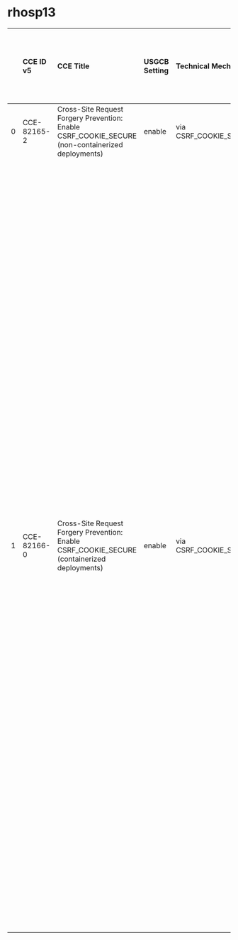 # rhosp13

|    | CCE ID v5   | CCE Title                                                                                        | USGCB Setting   | Technical Mechanism    | Configuration Details                                                                      | Rationale                                                                  | Impact   | 800-53 Mapping   |   National Information Assurance Partnership Operating System Protection Profile |   Center for Internet Security |   Defense Information Systems Agency Security Security Requirements Guide | Configuration Group             |
|---:|:------------|:-------------------------------------------------------------------------------------------------|:----------------|:-----------------------|:-------------------------------------------------------------------------------------------|:---------------------------------------------------------------------------|:---------|:-----------------|---------------------------------------------------------------------------------:|-------------------------------:|--------------------------------------------------------------------------:|:--------------------------------|
|  0 | CCE-82165-2 | Cross-Site Request Forgery Prevention: Enable CSRF_COOKIE_SECURE (non-containerized deployments) | enable          | via CSRF_COOKIE_SECURE | Usage of a secure cookie for the CSRF cookie is determined by the CSRF_COOKIE_SECURE       | CSRF (Cross-site request forgery) is an attack which forces an end user    | high     | SC-5             |                                                                              nan |                            nan |                                                                       nan | Horizon STIG Checklist          |
|    |             |                                                                                                  |                 |                        | parameter. When Red Hat OpenStack Platform is deployed as non-containerized services,      | to execute unauthorized commands on a web application in which he/she is   |          |                  |                                                                                  |                                |                                                                           |                                 |
|    |             |                                                                                                  |                 |                        | this configuration setting is configured in the                                            | currently authenticated. A successful CSRF exploit can compromise end      |          |                  |                                                                                  |                                |                                                                           |                                 |
|    |             |                                                                                                  |                 |                        | /etc/openstack-dashboard/local_settings file.                                              | user data and operations in case of normal user. If the targeted end       |          |                  |                                                                                  |                                |                                                                           |                                 |
|    |             |                                                                                                  |                 |                        |                                                                                            | user has admin privileges, this can compromise the entire web application. |          |                  |                                                                                  |                                |                                                                           |                                 |
|    |             |                                                                                                  |                 |                        | The CSRF_COOKIE_SECURE option must be set to True:                                         |                                                                            |          |                  |                                                                                  |                                |                                                                           |                                 |
|    |             |                                                                                                  |                 |                        |                                                                                            |                                                                            |          |                  |                                                                                  |                                |                                                                           |                                 |
|    |             |                                                                                                  |                 |                        | CSRF_COOKIE_SECURE True                                                                    |                                                                            |          |                  |                                                                                  |                                |                                                                           |                                 |
|    |             |                                                                                                  |                 |                        |                                                                                            |                                                                            |          |                  |                                                                                  |                                |                                                                           |                                 |
|    |             |                                                                                                  |                 |                        | When CSRF_COOKIE_SECURE is set to True, the cookie will be marked                          |                                                                            |          |                  |                                                                                  |                                |                                                                           |                                 |
|    |             |                                                                                                  |                 |                        | as &#34;secure,&#34; which means web browsers may ensure that the cookie is only sent      |                                                                            |          |                  |                                                                                  |                                |                                                                           |                                 |
|    |             |                                                                                                  |                 |                        | with an HTTPS connection.                                                                  |                                                                            |          |                  |                                                                                  |                                |                                                                           |                                 |
|  1 | CCE-82166-0 | Cross-Site Request Forgery Prevention: Enable CSRF_COOKIE_SECURE (containerized deployments)     | enable          | via CSRF_COOKIE_SECURE | Usage of a secure cookie for the CSRF cookie is determined by the CSRF_COOKIE_SECURE       | CSRF (Cross-site request forgery) is an attack which forces an end user    | high     | SC-5             |                                                                              nan |                            nan |                                                                       nan | Horizon Configuration Checklist |
|    |             |                                                                                                  |                 |                        | parameter. When Red Hat OpenStack Platform is deployed as containerized services,          | to execute unauthorized commands on a web application in which he/she is   |          |                  |                                                                                  |                                |                                                                           |                                 |
|    |             |                                                                                                  |                 |                        | this configuration setting is configured in the                                            | currently authenticated. A successful CSRF exploit can compromise end      |          |                  |                                                                                  |                                |                                                                           |                                 |
|    |             |                                                                                                  |                 |                        | /var/lib/config-data/puppet-generated/horizon/etc/openstack-dashboard/local_settings file. | user data and operations in case of normal user. If the targeted end       |          |                  |                                                                                  |                                |                                                                           |                                 |
|    |             |                                                                                                  |                 |                        |                                                                                            | user has admin privileges, this can compromise the entire web application. |          |                  |                                                                                  |                                |                                                                           |                                 |
|    |             |                                                                                                  |                 |                        | The CSRF_COOKIE_SECURE option must be set to True:                                         |                                                                            |          |                  |                                                                                  |                                |                                                                           |                                 |
|    |             |                                                                                                  |                 |                        |                                                                                            |                                                                            |          |                  |                                                                                  |                                |                                                                           |                                 |
|    |             |                                                                                                  |                 |                        | CSRF_COOKIE_SECURE True                                                                    |                                                                            |          |                  |                                                                                  |                                |                                                                           |                                 |
|    |             |                                                                                                  |                 |                        |                                                                                            |                                                                            |          |                  |                                                                                  |                                |                                                                           |                                 |
|    |             |                                                                                                  |                 |                        | When CSRF_COOKIE_SECURE is set to True, the cookie will be marked                          |                                                                            |          |                  |                                                                                  |                                |                                                                           |                                 |
|    |             |                                                                                                  |                 |                        | as &#34;secure,&#34; which means web browsers may ensure that the cookie is only sent      |                                                                            |          |                  |                                                                                  |                                |                                                                           |                                 |
|    |             |                                                                                                  |                 |                        | with an HTTPS connection.                                                                  |                                                                            |          |                  |                                                                                  |                                |                                                                           |                                 |